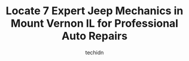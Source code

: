 ---
layout: ampstory
image: https://images.unsplash.com/photo-1607120349427-e3146fe0a68f?ixlib=rb-4.0.3&ixid=MnwxMjA3fDB8MHxwaG90by1wYWdlfHx8fGVufDB8fHx8&auto=format&fit=crop&w=640&h=853&q=80
author: techidn
featured: false
description: Entrust your vehicle to the 7 best Jeep Mechanic in Mount Vernon IL, USA and experience the difference they can make. With their extensive knowledge, state-of-the-art facilities, and commitm
title: Locate 7 Expert Jeep Mechanics in Mount Vernon IL for Professional Auto Repairs
cover:
   title: Locate 7 Expert Jeep Mechanics in Mount Vernon IL for Professional Auto Repairs
   subtitle: Rickpate
   background: https://images.unsplash.com/photo-1607120349427-e3146fe0a68f?ixlib=rb-4.0.3&ixid=MnwxMjA3fDB8MHxwaG90by1wYWdlfHx8fGVufDB8fHx8&auto=format&fit=crop&w=640&h=853&q=80

pages: 
 - layout: thirds
   top: <h1>#1 King City Chrysler Center Inc</h1>
   bottom: "<p>We dont live in the area, but King City had the exact vehicle that we wanted on the lot so we made the trip.  Trent was an excellent sales associate - he even came in on</p>"
   background: https://www.knot35.com/toplist/wp-content/uploads/2023/06/best-jeep-mechanic-1-in-mount-vernon-il-1685835978.jpeg
   backgroundblur: true
 - layout: thirds
   top: <h1>#2 Hefners Auto Repair Inc</h1>
   bottom: "<p>1707 Veterans Memorial Dr, Mt Vernon, IL 62864, United States</p>"
   background: https://www.knot35.com/toplist/wp-content/uploads/2023/06/best-jeep-mechanic-2-in-mount-vernon-il-1685835979.jpeg
   cta:
      link: https://www.knot35.com/toplist/locate-7-expert-jeep-mechanics-in-mount-vernon-il-for-professional-auto-repairs/
      text: Locate 7 Expert Jeep Mechanics in Mount Vernon IL for Professional Auto Repairs
 - layout: thirds
   top: <h1>#3 Martins Automotive Center</h1>
   bottom: "<p>4303 Ilbery Rd, Mt Vernon, IL 62864, United States</p>"
   background: https://www.knot35.com/toplist/wp-content/uploads/2023/06/best-jeep-mechanic-3-in-mount-vernon-il-1685835979.jpeg
   cta:
      link: https://www.knot35.com/toplist/locate-7-expert-jeep-mechanics-in-mount-vernon-il-for-professional-auto-repairs/
      text: Locate 7 Expert Jeep Mechanics in Mount Vernon IL for Professional Auto Repairs
 - layout: thirds
   top: <h1>#4 JT Auto Service</h1>
   bottom: "<p>806 Warren Ave, Mt Vernon, IL 62864, United States</p>"
   background: https://images.unsplash.com/photo-1489694553447-4c9339da310d?ixlib=rb-4.0.3&ixid=MnwxMjA3fDB8MHxwaG90by1wYWdlfHx8fGVufDB8fHx8&auto=format&fit=crop&w=640&h=853&q=80
   cta:
      link: https://www.knot35.com/toplist/locate-7-expert-jeep-mechanics-in-mount-vernon-il-for-professional-auto-repairs/
      text: Locate 7 Expert Jeep Mechanics in Mount Vernon IL for Professional Auto Repairs
 - layout: thirds
   top: <h1>#5 J & H Repair</h1>
   bottom: "<p>13159 N Chestnut Ln, Mt Vernon, IL 62864, United States</p>"
   background: https://images.unsplash.com/photo-1614648718611-0635f29016cb?ixlib=rb-4.0.3&ixid=MnwxMjA3fDB8MHxwaG90by1wYWdlfHx8fGVufDB8fHx8&auto=format&fit=crop&w=640&h=853&q=80
   cta:
      link: https://www.knot35.com/toplist/locate-7-expert-jeep-mechanics-in-mount-vernon-il-for-professional-auto-repairs/
      text: Locate 7 Expert Jeep Mechanics in Mount Vernon IL for Professional Auto Repairs
 - layout: thirds
   top: <h1>#6 RPM Truck Repair- Mt. Vernon, IL</h1>
   bottom: "<p>1100 S 45th St, Mt Vernon, IL 62864, United States</p>"
   background: https://images.unsplash.com/photo-1567095761054-7a02e69e5c43?ixlib=rb-4.0.3&ixid=MnwxMjA3fDB8MHxwaG90by1wYWdlfHx8fGVufDB8fHx8&auto=format&fit=crop&w=640&h=853&q=80
   cta:
      link: https://www.knot35.com/toplist/locate-7-expert-jeep-mechanics-in-mount-vernon-il-for-professional-auto-repairs/
      text: Locate 7 Expert Jeep Mechanics in Mount Vernon IL for Professional Auto Repairs
 - layout: thirds
   top: <h1>#7 Route 37 Performance</h1>
   bottom: "<p>2200 Benton Rd, Mt Vernon, IL 62864, United States</p>"
   background: https://images.unsplash.com/photo-1595364397663-fca4f075d796?ixlib=rb-4.0.3&ixid=MnwxMjA3fDB8MHxwaG90by1wYWdlfHx8fGVufDB8fHx8&auto=format&fit=crop&w=640&h=853&q=80
   cta:
      link: https://www.knot35.com/toplist/locate-7-expert-jeep-mechanics-in-mount-vernon-il-for-professional-auto-repairs/
      text: Locate 7 Expert Jeep Mechanics in Mount Vernon IL for Professional Auto Repairs
 - layout: thirds
   middle: Continue reading...
   background: https://images.unsplash.com/photo-1484589065579-248aad0d8b13?ixlib=rb-4.0.3&ixid=MnwxMjA3fDB8MHxwaG90by1wYWdlfHx8fGVufDB8fHx8&auto=format&fit=crop&w=640&h=853&q=80
   cta:
      link: https://www.knot35.com/toplist/locate-7-expert-jeep-mechanics-in-mount-vernon-il-for-professional-auto-repairs/
      text: Locate 7 Expert Jeep Mechanics in Mount Vernon IL for Professional Auto Repairs
      
---